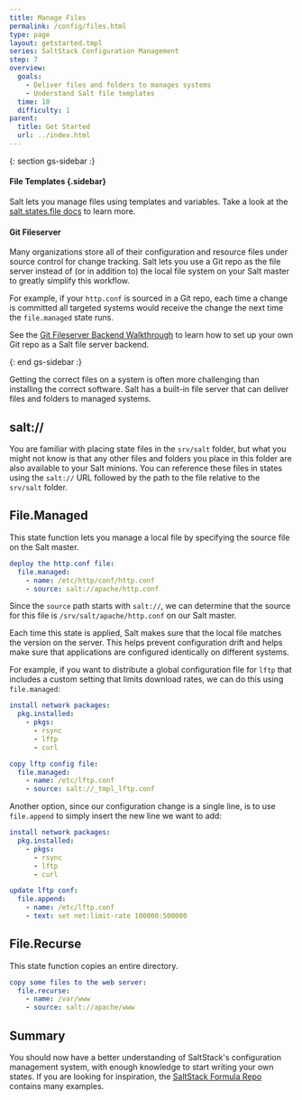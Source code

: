 ```yaml
---
title: Manage Files
permalink: /config/files.html
type: page
layout: getstarted.tmpl
series: SaltStack Configuration Management
step: 7
overview:
  goals:
    - Deliver files and folders to manages systems
    - Understand Salt file templates
  time: 10
  difficulty: 1
parent:
  title: Get Started
  url: ../index.html
---
```


{: section gs-sidebar :}

#### File Templates {.sidebar}

Salt lets you manage files using templates and variables. Take a look at the
[salt.states.file
docs](https://docs.saltstack.com/en/latest/ref/states/all/salt.states.file.html)
to learn more.

#### Git Fileserver

Many organizations store all of their configuration and resource files under
source control for change tracking. Salt lets you use a Git repo as the file
server instead of (or in addition to) the local file system on your Salt master
to greatly simplify this workflow.

For example, if your `http.conf` is sourced in a Git repo, each time a change
is committed all targeted systems would receive the change the next time the
`file.managed` state runs.

See the [Git Fileserver Backend
Walkthrough](https://docs.saltstack.com/en/latest/topics/tutorials/gitfs.html#git-fileserver-backend-walkthrough)
to learn how to set up your own Git repo as a Salt file server backend.

{: end gs-sidebar :}

Getting the correct files on a system is often more challenging than installing
the correct software. Salt has a built-in file server that can deliver files
and folders to managed systems. 

## salt://

You are familiar with placing state files in the `srv/salt` folder, but what
you might not know is that any other files and folders you place in this folder
are also available to your Salt minions. You can reference these files in states using
the `salt://` URL followed by the path to the file relative to the `srv/salt` folder.

## File.Managed 

This state function lets you manage a local file by specifying the source file
on the Salt master.

~~~ yaml
deploy the http.conf file:
  file.managed:
    - name: /etc/http/conf/http.conf
    - source: salt://apache/http.conf
~~~

Since the `source` path starts with `salt://`, we can determine that the source
for this file is `/srv/salt/apache/http.conf` on our Salt master.

Each time this state is applied, Salt makes sure that the local file matches
the version on the server. This helps prevent configuration drift and helps
make sure that applications are configured identically on different systems.

For example, if you want to distribute a global configuration file for `lftp`
that includes a custom setting that limits download rates, we can do this using
`file.managed`:

~~~ yaml
install network packages:
  pkg.installed:
    - pkgs:
      - rsync
      - lftp
      - curl

copy lftp config file:
  file.managed:
    - name: /etc/lftp.conf
    - source: salt://_tmpl_lftp.conf
~~~

Another option, since our configuration change is a single line, is to use
`file.append` to simply insert the new line we want to add:

~~~ yaml
install network packages:
  pkg.installed:
    - pkgs:
      - rsync
      - lftp
      - curl

update lftp conf:
  file.append:
    - name: /etc/lftp.conf
    - text: set net:limit-rate 100000:500000
~~~

## File.Recurse

This state function copies an entire directory.

~~~ yaml
copy some files to the web server:
  file.recurse:
    - name: /var/www
    - source: salt://apache/www
~~~

## Summary

You should now have a better understanding of SaltStack's configuration
management system, with enough knowledge to start writing your own states. If
you are looking for inspiration, the [SaltStack Formula
Repo](https://github.com/saltstack-formulas) contains many examples.

